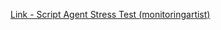 [Link - Script Agent Stress Test (monitoringartist)](https://github.com/monitoringartist/zabbix-agent-stress-test)
